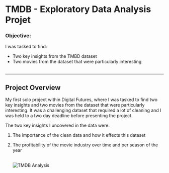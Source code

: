 <h1>TMDB - Exploratory Data Analysis Projet</h1>    

<h3>Objective:</h3>
I was tasked to find:  

- Two key insights from the TMBD dataset
- Two movies from the dataset that were particularly interesting
<br><br/>

---
<h2>Project Overview</h2>

My first solo project within Digital Futures, where I was tasked to find two key insights and two movies from the dataset that were particularly interesting. It was a challenging dataset that required a lot of cleaning and I was held to a two day deadline before presenting the project.  

The two key insights I uncovered in the data were:  
1) The importance of the clean data and how it effects this dataset
2) The profitability of the movie industry over time and per season of the year
<br><br/>

   ![TMDB Analysis](https://miro.medium.com/v2/resize:fit:512/1*UaUZmFbQmQ4ZstvGQ-JFeA.png)
